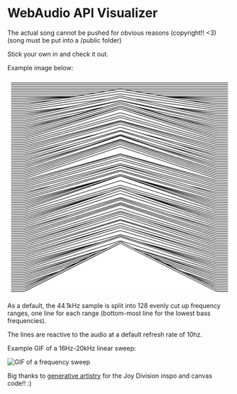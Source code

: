 # WebAudio API Visualizer

The actual song cannot be pushed for obvious reasons (copyright!! <3) (song must be put into a /public folder)

Stick your own in and check it out. 

Example image below:

![Example image](demo.png)

As a default, the 44.1kHz sample is split into 128 evenly cut up frequency ranges, one line for each range (bottom-most line for the lowest bass frequencies).

The lines are reactive to the audio at a default refresh rate of 10hz.

Example GIF of a 16Hz-20kHz linear sweep:

![GIF of a frequency sweep](sweep-min.gif)

Big thanks to [generative artistry](https://generativeartistry.com/tutorials/joy-division/) for the Joy Division inspo and canvas code!! :) 